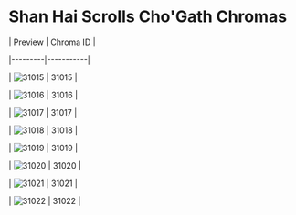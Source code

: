# Shan Hai Scrolls Cho'Gath Chromas


| Preview | Chroma ID |

|---------|-----------|

| ![31015](https://raw.communitydragon.org/latest/plugins/rcp-be-lol-game-data/global/default/v1/champion-chroma-images/31/31015.png) | 31015 |

| ![31016](https://raw.communitydragon.org/latest/plugins/rcp-be-lol-game-data/global/default/v1/champion-chroma-images/31/31016.png) | 31016 |

| ![31017](https://raw.communitydragon.org/latest/plugins/rcp-be-lol-game-data/global/default/v1/champion-chroma-images/31/31017.png) | 31017 |

| ![31018](https://raw.communitydragon.org/latest/plugins/rcp-be-lol-game-data/global/default/v1/champion-chroma-images/31/31018.png) | 31018 |

| ![31019](https://raw.communitydragon.org/latest/plugins/rcp-be-lol-game-data/global/default/v1/champion-chroma-images/31/31019.png) | 31019 |

| ![31020](https://raw.communitydragon.org/latest/plugins/rcp-be-lol-game-data/global/default/v1/champion-chroma-images/31/31020.png) | 31020 |

| ![31021](https://raw.communitydragon.org/latest/plugins/rcp-be-lol-game-data/global/default/v1/champion-chroma-images/31/31021.png) | 31021 |

| ![31022](https://raw.communitydragon.org/latest/plugins/rcp-be-lol-game-data/global/default/v1/champion-chroma-images/31/31022.png) | 31022 |